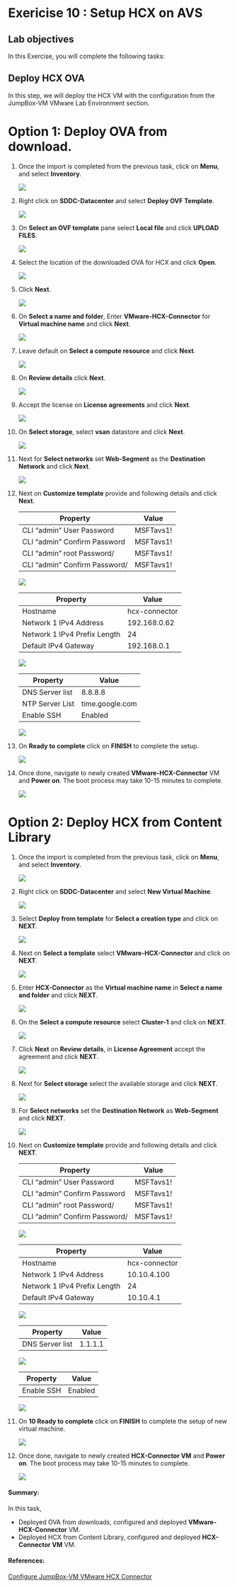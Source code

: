 # Exericise 10 : Setup HCX on AVS 

## Lab objectives

In this Exercise, you will complete the following tasks:

## Deploy HCX OVA

In this step, we will deploy the HCX VM with the configuration from the JumpBox-VM VMware Lab Environment section.

# Option 1: Deploy OVA from download.

1. Once the import is completed from the previous task, click on **Menu**,  and select **Inventory**. 

    ![](../Images/Mod2Task4Pic1.png)

2. Right click on **SDDC-Datacenter** and select **Deploy OVF Template**.

     ![](../Images/10.1.png)

3. On **Select an OVF template** pane select **Local file** and click **UPLOAD FILES**. 

     ![](../Images/Mod2Task4Op1Pic2.png)

4. Select the location of the downloaded OVA for HCX and click **Open**.

      ![](../Images/Mod2Task4Op1Pic3.png)
       
5. Click **Next**.

      ![](../Images/Mod2Task4Op1Pic4.png)

6. On **Select a name and folder**, Enter **VMware-HCX-Connector** for **Virtual machine name** and click **Next**.

      ![](../Images/10.2.png)      

7. Leave default on **Select a compute resource** and click **Next**.

      ![](../Images/10.3.png)

8. On **Review details** click **Next**.

      ![](../Images/Mod2Task4Op1Pic7.png)

9. Accept the license on **License agreements** and click **Next**.

      ![](../Images/Mod2Task4Op1Pic8.png)
        
10. On **Select storage**, select **vsan** datastore and click **Next**.

       ![](../Images/10.4.png)

11. Next for **Select networks** set **Web-Segment** as the **Destination Network** and click **Next**.

       ![](../Images/10.5.png)

12. Next on **Customize template** provide and following details and click **Next**.   
    
       |Property| Value| 
       |---|---|
       |CLI “admin” User Password| MSFTavs1!|
       |CLI “admin” Confirm Password| MSFTavs1!|
       |CLI “admin” root Password/| MSFTavs1!|
       |CLI “admin” Confirm Password/| MSFTavs1!|
       

      ![](../Images/Mod2Task4Op1Pic11.1.png)

       |Property| Value| 
       |---|---|
       |Hostname| hcx-connector|
       |Network 1 IPv4 Address| 192.168.0.62|
       |Network 1 IPv4 Prefix Length| 24|
       |Default IPv4 Gateway| 192.168.0.1|
      
      ![](../Images/Mod2Task4Op1Pic11.2.png)


       |Property| Value| 
       |---|---|
       |DNS Server list| 8.8.8.8|
       |NTP Server List| time.google.com|
       |Enable SSH| Enabled|
      
      ![](../Images/Mod2Task4Op1Pic11.3.png)

13. On **Ready to complete** click on **FINISH** to complete the setup.

       ![](../Images/10.6.png)

14. Once done, navigate to newly created **VMware-HCX-Connector** VM and **Power on**. The boot process may take 10-15 minutes to complete.

       ![](../Images/Mod2Task4Op1Pic13.png)

# Option 2: Deploy HCX from Content Library

1. Once the import is completed from the previous task, click on **Menu**, and select **Inventory**. 

    ![](../Images/Mod2Task4Pic1.png)
    
2. Right click on **SDDC-Datacenter** and select **New Virtual Machine**.

    ![](../Images/Mod2Task4Pic2.png)
   
3. Select **Deploy from template** for **Select a creation type** and click on **NEXT**.

    ![](../Images/Mod2Task4Pic3.png)
    
4. Next on **Select a template** select **VMware-HCX-Connector** and click on **NEXT**.    

    ![](../Images/Mod2Task4Pic4.png)
    
5. Enter **HCX-Connector** as the **Virtual machine name** in **Select a name and folder** and click **NEXT**.  

    ![](../Images/Mod2Task4Pic5.png) 
     
6. On the **Select a compute resource** select **Cluster-1** and click on **NEXT**.

    ![](../Images/Mod2Task4Pic6.png)
     
7. Click **Next** on **Review details**, in **License Agreement** accept the agreement and click **NEXT**.

   ![](../Images/10.7.png)

8. Next for **Select storage** select the available storage and click **NEXT**.

    ![](../Images/Mod2Task4Pic8.png)
  
9. For **Select networks** set the **Destination Network** as **Web-Segment** and click **NEXT**.
  
    ![](../Images/Mod2Task4Pic9.png)

10.  Next on **Customize template** provide and following details and click **NEXT**.

        |Property| Value| 
        |---|---|
        |CLI “admin” User Password| MSFTavs1!|
        |CLI “admin” Confirm Password| MSFTavs1!|
        |CLI “admin” root Password/| MSFTavs1!|
        |CLI “admin” Confirm Password/| MSFTavs1!|
 
     ![](../Images/Mod2Task4Pic10.1.png)

       |Property| Value| 
       |---|---|
       |Hostname| hcx-connector|
       |Network 1 IPv4 Address| 10.10.4.100|
       |Network 1 IPv4 Prefix Length| 24|
       |Default IPv4 Gateway| 10.10.4.1|
     
       ![](../Images/Mod2Task4Pic10.2.png)

      |Property| Value| 
       |---|---|
       |DNS Server list| 1.1.1.1|

      ![](../Images/Mod2Task4Pic10.3.png)


       |Property| Value| 
       |---|---|
       |Enable SSH| Enabled|
    
      ![](../Images/Mod2Task4Pic10.4.png)
   
11. On **10 Ready to complete** click on **FINISH** to complete the setup of new virtual machine.

     ![](../Images/Mod2Task4Pic11.png)
   
12. Once done, navigate to newly created **HCX-Connector VM** and **Power on**. The boot process may take 10-15 minutes to complete.   

     ![](../Images/Mod2Task4Pic12.png)
     
     
#### Summary:
In this task,
- Deployed OVA from downloads, configured and deployed **VMware-HCX-Connector** VM. 
- Deployed HCX from Content Library, configured and deployed **HCX-Connector VM** VM. 

#### References:

[Configure JumpBox-VM VMware HCX Connector](https://learn.microsoft.com/en-us/azure/azure-vmware/configure-vmware-hcx)
